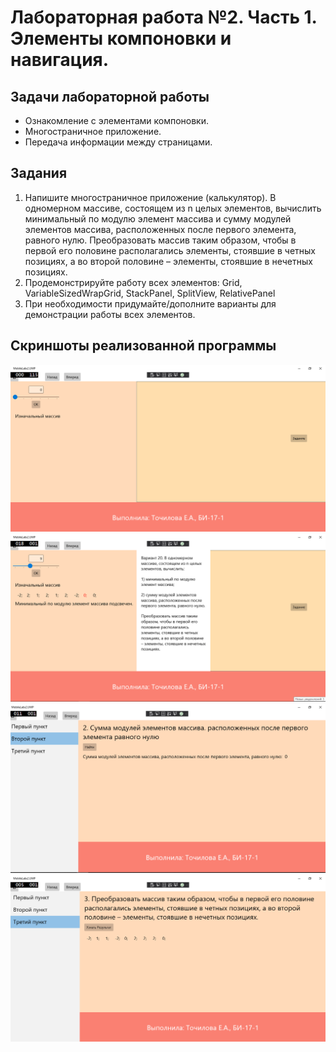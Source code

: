 # Лабораторная работа №2. Часть 1. Элементы компоновки и навигация.
## Задачи лабораторной работы
* Ознакомление с элементами компоновки.
* Многостраничное приложение.
* Передача информации между страницами.

## Задания
1. Напишите многостраничное приложение (калькулятор). В одномерном массиве, состоящем из n целых элементов, вычислить минимальный по модулю элемент массива и сумму модулей элементов массива, расположенных после первого элемента, равного нулю. 
Преобразовать массив таким образом, чтобы в первой его половине располагались элементы, стоявшие в четных позициях, а во второй половине – элементы, стоявшие в нечетных позициях.
2. Продемонстрируйте работу всех элементов: Grid, VariableSizedWrapGrid, StackPanel, SplitView, RelativePanel 
3. При необходимости придумайте/дополните варианты для демонстрации работы всех элементов.
## Скриншоты реализованной программы
![](https://github.com/To4ilko1/development-of-applications-for-mobile-devices/blob/master/MobileLabs_2_1/resources/screen1.png "Скриншот №1")
![](https://github.com/To4ilko1/development-of-applications-for-mobile-devices/blob/master/MobileLabs_2_1/resources/screen2.png "Скриншот №2")
![](https://github.com/To4ilko1/development-of-applications-for-mobile-devices/blob/master/MobileLabs_2_1/resources/screen3.png "Скриншот №3")
![](https://github.com/To4ilko1/development-of-applications-for-mobile-devices/blob/master/MobileLabs_2_1/resources/screen4.png "Скриншот №4")

